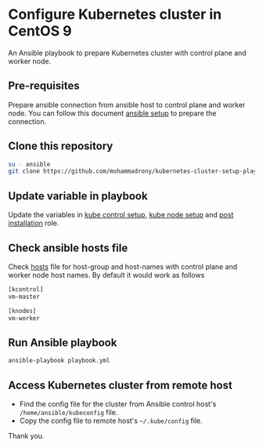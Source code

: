 # Configure Kubernetes cluster in CentOS 9

An Ansible playbook to prepare Kubernetes cluster with control plane and worker node.

## Pre-requisites

Prepare ansible connection from ansible host to control plane and worker node. You can follow this document [ansible setup](./pre-requisites/Ansible-setup-in-CentOS-9.md) to prepare the connection.

## Clone this repository

```bash
su - ansible
git clone https://github.com/mohammadrony/kubernetes-cluster-setup-playbook.git
```

## Update variable in playbook

Update the variables in [kube control setup](./kube-control-setup/vars/main.yml), [kube node setup](./kube-node-setup/vars/main.yml) and [post installation](./post-installation/vars/main.yml) role.

## Check ansible hosts file

Check [hosts](./hosts) file for host-group and host-names with control plane and worker node host names. By default it would work as follows

```bash
[kcontrol]
vm-master

[knodes]
vm-worker
```

## Run Ansible playbook

```bash
ansible-playbook playbook.yml
```

## Access Kubernetes cluster from remote host

- Find the config file for the cluster from Ansible control host's `/home/ansible/kubeconfig` file.
- Copy the config file to remote host's `~/.kube/config` file.

Thank you.
